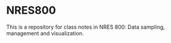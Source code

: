 # NRES800
This is a repository for class notes in NRES 800: Data sampling, management and visualization. 
